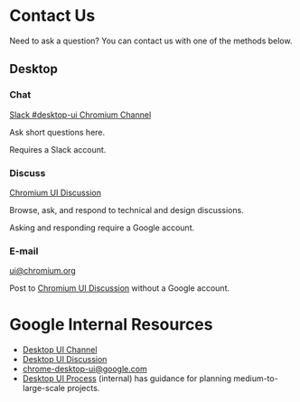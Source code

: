 # Contact Us

Need to ask a question? You can contact us with one of the methods below.

## Desktop

### **Chat**

[Slack #desktop-ui Chromium Channel](https://chromium.slack.com/archives/CGL100B7H)

Ask short questions here.

Requires a Slack account.

### **Discuss**

[Chromium UI Discussion](https://groups.google.com/a/chromium.org/forum/#!forum/ui)

Browse, ask, and respond to technical and design discussions.

Asking and responding require a Google account.

### **E-mail**

[ui@chromium.org](mailto:ui@chromium.org)

Post to [Chromium UI Discussion](https://groups.google.com/a/chromium.org/forum/#!forum/ui)
without a Google account.

# Google Internal Resources

* [Desktop UI Channel](https://chat.google.com/room/AAAA0vhHCUE)
* [Desktop UI Discussion](https://groups.google.com/a/google.com/forum/#!forum/chrome-desktop-ui)
* [chrome-desktop-ui@google.com](mailto:chrome-desktop-ui@google.com)
* [Desktop UI Process](http://go/cr-ui-process) (internal) has guidance for
  planning medium-to-large-scale projects.
